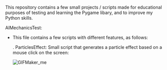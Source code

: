 This repository contains a few small projects / scripts made for educational purposes of testing and learning the Pygame libary, and to improve my Python skills.

AIMechanicsTest:
- This file contains a few scripts with different features, as follows:

   . ParticlesEffect: Small script that generates a particle effect based on a mouse click on the screen:

   ![GIFMaker_me](https://github.com/user-attachments/assets/2131a91b-39d3-4018-89e9-bf32658e83ef)

